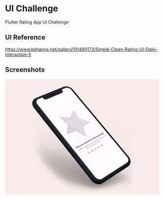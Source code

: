# UI Challenge

Flutter Rating App UI Challenge

## UI Reference

https://www.behance.net/gallery/101490173/Simple-Clean-Rating-UI-Daily-interaction-5

## Screenshots

 <p align="center">
  <img src="https://github.com/brinesoftwares/flutter_rating_ui/blob/master/UI_Rating.gif?raw=true" width="1000" >
</p>

